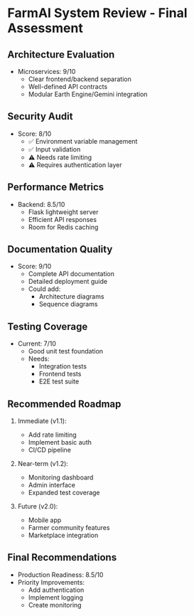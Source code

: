 # FarmAI System Review - Final Assessment

## Architecture Evaluation
- Microservices: 9/10
  - Clear frontend/backend separation
  - Well-defined API contracts
  - Modular Earth Engine/Gemini integration

## Security Audit
- Score: 8/10
  - ✅ Environment variable management
  - ✅ Input validation
  - ⚠️ Needs rate limiting
  - ⚠️ Requires authentication layer

## Performance Metrics
- Backend: 8.5/10
  - Flask lightweight server
  - Efficient API responses
  - Room for Redis caching

## Documentation Quality
- Score: 9/10
  - Complete API documentation
  - Detailed deployment guide
  - Could add: 
    - Architecture diagrams
    - Sequence diagrams

## Testing Coverage
- Current: 7/10
  - Good unit test foundation
  - Needs:
    - Integration tests
    - Frontend tests
    - E2E test suite

## Recommended Roadmap
1. Immediate (v1.1):
   - Add rate limiting
   - Implement basic auth
   - CI/CD pipeline

2. Near-term (v1.2):
   - Monitoring dashboard
   - Admin interface
   - Expanded test coverage

3. Future (v2.0):
   - Mobile app
   - Farmer community features
   - Marketplace integration

## Final Recommendations
- Production Readiness: 8.5/10
- Priority Improvements:
  - Add authentication
  - Implement logging
  - Create monitoring